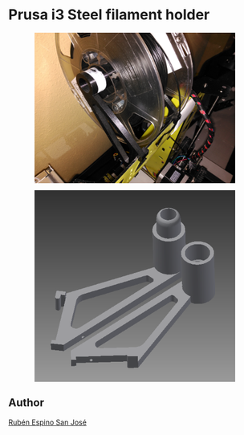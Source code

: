 # Prusa i3 Steel filament holder

<p align="center">
<img src="images/IMG_20161117_012339.jpg" width="400" align = "center">
</p>

<p align="center">
<img src="images/Filament holder.png" width="400" align = "center">
</p>

## Author
[Rubén Espino San José](https://github.com/Resaj)
